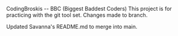 CodingBroskis -- BBC (Biggest Baddest Coders) <n>
This project is for practicing with the git tool set. Changes made to branch.

Updated Savanna's README.md to merge into main. 
